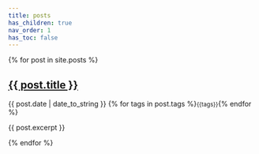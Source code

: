 ```yaml
---
title: posts
has_children: true
nav_order: 1
has_toc: false
---
```


{% for post in site.posts %}
<h2> <a href="{{ site.baseurl }}{{ post.url }}">{{ post.title }}</a> </h2>
<span>{{ post.date | date_to_string }}</span>
{% for tags in post.tags %}<small class="fs-1 d-inline btn btn-green">{{tags}}</small>{% endfor %}
<p>{{ post.excerpt }}</p>
{% endfor %}

